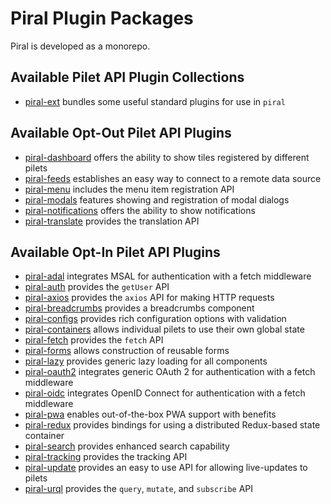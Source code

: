 # Piral Plugin Packages

Piral is developed as a monorepo.

## Available Pilet API Plugin Collections

- [piral-ext](./piral-ext/README.md) bundles some useful standard plugins for use in `piral`

## Available Opt-Out Pilet API Plugins

- [piral-dashboard](./piral-dashboard/README.md) offers the ability to show tiles registered by different pilets
- [piral-feeds](./piral-feeds/README.md) establishes an easy way to connect to a remote data source
- [piral-menu](./piral-menu/README.md) includes the menu item registration API
- [piral-modals](./piral-modals/README.md) features showing and registration of modal dialogs
- [piral-notifications](./piral-notifications/README.md) offers the ability to show notifications
- [piral-translate](./piral-translate/README.md) provides the translation API

## Available Opt-In Pilet API Plugins

- [piral-adal](./piral-adal/README.md) integrates MSAL for authentication with a fetch middleware
- [piral-auth](./piral-auth/README.md) provides the `getUser` API
- [piral-axios](./piral-axios/README.md) provides the `axios` API for making HTTP requests
- [piral-breadcrumbs](./piral-breadcrumbs/README.md) provides a breadcrumbs component
- [piral-configs](./piral-configs/README.md) provides rich configuration options with validation
- [piral-containers](./piral-containers/README.md) allows individual pilets to use their own global state
- [piral-fetch](./piral-fetch/README.md) provides the `fetch` API
- [piral-forms](./piral-forms/README.md) allows construction of reusable forms
- [piral-lazy](./piral-lazy/README.md) provides generic lazy loading for all components
- [piral-oauth2](./piral-oauth2/README.md) integrates generic OAuth 2 for authentication with a fetch middleware
- [piral-oidc](./piral-oidc/README.md) integrates OpenID Connect for authentication with a fetch middleware
- [piral-pwa](./piral-pwa/README.md) enables out-of-the-box PWA support with benefits
- [piral-redux](./piral-redux/README.md) provides bindings for using a distributed Redux-based state container
- [piral-search](./piral-search/README.md) provides enhanced search capability
- [piral-tracking](./piral-tracking/README.md) provides the tracking API
- [piral-update](./piral-update/README.md) provides an easy to use API for allowing live-updates to pilets
- [piral-urql](./piral-urql/README.md) provides the `query`, `mutate`, and `subscribe` API
